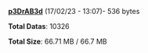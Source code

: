 [**p3DrAB3d**](/data/p3DrAB3d.txt) (17/02/23 - 13:07)- 536 bytes

**Total Datas**: 10326

**Total Size**: 66.71 MB / 66.7 MB